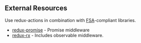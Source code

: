 ## External Resources

Use redux-actions in combination with [FSA](https://github.com/acdlite/flux-standard-action)-compliant libraries.

- [redux-promise](https://github.com/acdlite/redux-promise) - Promise middleware
- [redux-rx](https://github.com/acdlite/redux-rx) - Includes observable middleware.
